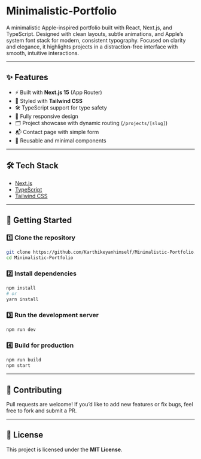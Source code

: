# Minimalistic-Portfolio
A minimalistic Apple-inspired portfolio built with React, Next.js, and TypeScript. Designed with clean layouts, subtle animations, and Apple’s system font stack for modern, consistent typography. Focused on clarity and elegance, it highlights projects in a distraction-free interface with smooth, intuitive interactions. 


---

## ✨ Features  

- ⚡ Built with **Next.js 15** (App Router)  
- 🎨 Styled with **Tailwind CSS**  
- 🛠️ TypeScript support for type safety  
- 📱 Fully responsive design  
- 🗂️ Project showcase with dynamic routing (`/projects/[slug]`)  
- 📬 Contact page with simple form  
- 🔄 Reusable and minimal components  

---

## 🛠️ Tech Stack  

- [Next.js](https://nextjs.org/)  
- [TypeScript](https://www.typescriptlang.org/)  
- [Tailwind CSS](https://tailwindcss.com/)  

---

## 🚀 Getting Started  

### 1️⃣ Clone the repository  

```bash
git clone https://github.com/Karthikeyanhimself/Minimalistic-Portfolio.git
cd Minimalistic-Portfolio
```

### 2️⃣ Install dependencies  

```bash
npm install
# or
yarn install
```

### 3️⃣ Run the development server  

```bash
npm run dev
```


### 4️⃣ Build for production  

```bash
npm run build
npm start
```

---

## 🤝 Contributing  

Pull requests are welcome! If you’d like to add new features or fix bugs, feel free to fork and submit a PR.  

---

## 📄 License  

This project is licensed under the **MIT License**.  
